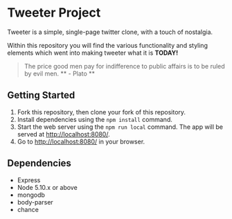 # Tweeter Project

Tweeter is a simple, single-page twitter clone, with a touch of nostalgia.

Within this repository you will find the various functionality and styling elements which went into making tweeter what it is **TODAY!**

>The price good men pay for indifference to public affairs is to be ruled by evil men. 
** - Plato **

## Getting Started

1. Fork this repository, then clone your fork of this repository.
2. Install dependencies using the `npm install` command.
3. Start the web server using the `npm run local` command. The app will be served at <http://localhost:8080/>.
4. Go to <http://localhost:8080/> in your browser.

## Dependencies

- Express
- Node 5.10.x or above
- mongodb
- body-parser
- chance
